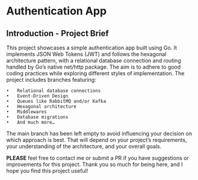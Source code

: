 # Authentication App

## Introduction - Project Brief

This project showcases a simple authentication app built using Go. It implements JSON Web Tokens (JWT) and follows the hexagonal architecture pattern, with a relational database connection and routing handled by Go’s native net/http package. The aim is to adhere to good coding practices while exploring different styles of implementation. The project includes branches featuring:

	•	Relational database connections
	•	Event-Driven Design
	•	Queues like RabbitMQ and/or Kafka
	•	Hexagonal architecture
	•	Middlewares
	•	Database migrations
	•	And much more…

The main branch has been left empty to avoid influencing your decision on which approach is best. That will depend on your project’s requirements, your understanding of the architecture, and your overall goals.

**PLEASE** feel free to contact me or submit a PR if you have suggestions or improvements for this project. Thank you so much for being here, and I hope you find this project useful!
